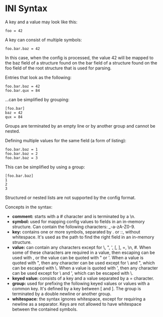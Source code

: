 # INI Syntax

A key and a value may look like this:

```
foo = 42
```

A key can consist of multiple symbols:

```
foo.bar.baz = 42
```

In this case, when the config is processed, the value 42 will be mapped to the baz field of a structure found
on the bar field of a structure found on the foo field of the root structure that is used for parsing.

Entries that look as the following:

```
foo.bar.baz = 42
foo.bar.qux = 84
```

...can be simplified by grouping:

```
[foo.bar]
baz = 42
qux = 84
```

Groups are terminated by an empty line or by another group and cannot be nested.

Defining multiple values for the same field (a form of listing):

```
foo.bar.baz = 1
foo.bar.baz = 2
foo.bar.baz = 3
```

This can be simplified by using a group:

```
[foo.bar.baz]
1
2
3
```

Structured or nested lists are not supported by the config format.

Concepts in the syntax:

- **comment:**
  starts with a # character and is terminated by a \n.
- **symbol:**
  used for mapping config values to fields in an in-memory structure. Can contain the following characters:
  _-a-zA-Z0-9.
- **key:**
  contains one or more symbols, separated by . or ::, without whitespace. It's used as the path to find the
  right field in an in-memory structure.
- **value:**
  can contain any characters except for \\, ", ', [, ], =, \\n, #. When some of these characters are required in a
  value, then escaping can be used with \, or the value can be quoted with " or '. When a value is quoted with
  ", then any character can be used except for \\ and ", which can be escaped with \\. When a value is quoted with
  ', then any character can be used except for \\ and ', which can be escaped with \\.
- **keyed value:**
  consists of a key and a value separated by a = character.
- **group:**
  used for prefixing the following keyed values or values with a common key. It's defined by a key between [ and
  ]. The group is terminated by a double newline or another group.
- **whitespace:**
  the syntax ignores whitespace, except for requiring a newline as a separator. Keys are not allowed to have
  whitespace between the contained symbols.

